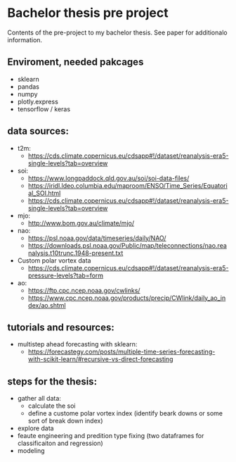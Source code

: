 # Bachelor thesis pre project
Contents of the pre-project to my bachelor thesis. See paper for additionalo information.

## Enviroment, needed pakcages
- sklearn
- pandas
- numpy
- plotly.express
- tensorflow / keras
## data sources:
- t2m:
    - https://cds.climate.copernicus.eu/cdsapp#!/dataset/reanalysis-era5-single-levels?tab=overview
- soi:
    - https://www.longpaddock.qld.gov.au/soi/soi-data-files/
    - https://iridl.ldeo.columbia.edu/maproom/ENSO/Time_Series/Equatorial_SOI.html
    - https://cds.climate.copernicus.eu/cdsapp#!/dataset/reanalysis-era5-single-levels?tab=overview
- mjo:
    - http://www.bom.gov.au/climate/mjo/
- nao:
    - https://psl.noaa.gov/data/timeseries/daily/NAO/
    - https://downloads.psl.noaa.gov/Public/map/teleconnections/nao.reanalysis.t10trunc.1948-present.txt
- Custom polar vortex data
    - https://cds.climate.copernicus.eu/cdsapp#!/dataset/reanalysis-era5-pressure-levels?tab=form
- ao:
    - https://ftp.cpc.ncep.noaa.gov/cwlinks/
    - https://www.cpc.ncep.noaa.gov/products/precip/CWlink/daily_ao_index/ao.shtml
## tutorials and resources:
- multistep ahead forecasting with sklearn:
    - https://forecastegy.com/posts/multiple-time-series-forecasting-with-scikit-learn/#recursive-vs-direct-forecasting
## steps for the thesis:
- gather all data:
    - calculate the soi
    - define a custome polar vortex index (identify beark downs or some sort of break down index)
- explore data
- feaute engineering and predition type fixing (two dataframes for classificaiton and regression)
- modeling
